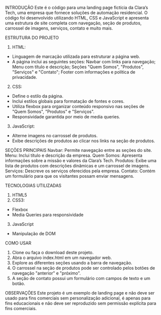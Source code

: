 INTRODUÇÃO
Este é o código para uma landing page fictícia da Clara’s Tech, uma empresa que fornece soluções de automação residencial. O código foi desenvolvido utilizando HTML, CSS e JavaScript e apresenta uma estrutura de site completa com navegação, seção de produtos, carrossel de imagens, serviços, contato e muito mais.

ESTRUTURA DO PROJETO
1. HTML:
  - Linguagem de marcação utilizada para estruturar a página web.
  - A página inclui as seguintes seções:
     Navbar com links para navegação;
     Menu com título e descrição;
     Seções "Quem Somos", "Produtos", "Serviços" e "Contato";
     Footer com informações e política de privacidade.
2. CSS:
  - Define o estilo da página.
  - Inclui estilos globais para formatação de fontes e cores.
  - Utiliza flexbox para organizar conteúdo responsivo nas seções de "Quem Somos", "Produtos" e "Serviços".
  - Responsividade garantida por meio de media queries.
3. JavaScript:
  - Alterne imagens no carrossel de produtos.
  - Exibe descrições de produtos ao clicar nos links na seção de produtos.

SEÇÕES PRINCIPAIS
Navbar: Permite navegação entre as seções do site.
Menu: Inclui título e descrição da empresa.
Quem Somos: Apresenta informações sobre a missão e valores da Clara’s Tech.
Produtos: Exibe uma lista de produtos com descrições dinâmicas e um carrossel de imagens.
Serviços: Descreve os serviços oferecidos pela empresa.
Contato: Contém um formulário para que os visitantes possam enviar mensagens.

TECNOLOGIAS UTILIZADAS
1. HTML5
2. CSS3:
  - Flexbox
  - Media Queries para responsividade
3. JavaScript
  - Manipulação de DOM

COMO USAR
1. Clone ou faça o download deste projeto.
2. Abra o arquivo index.html em um navegador web.
3. Explore as diferentes seções usando a barra de navegação.
4. O carrossel na seção de produtos pode ser controlado pelos botões de navegação "anterior" e "próximo".
5. A seção de contato possui um formulário com campos de texto e um botão.

OBSERVAÇÕES
Este projeto é um exemplo de landing page e não deve ser usado para fins comerciais sem personalização adicional, é apenas para fins educacionais e não deve ser reproduzido sem permissão explícita para fins comerciais.











